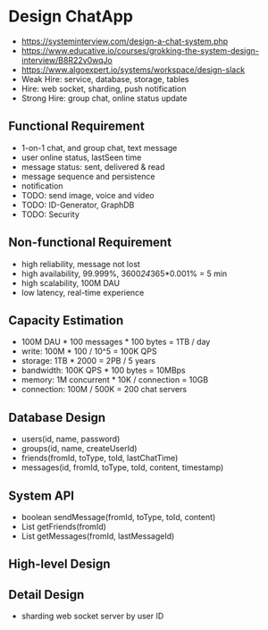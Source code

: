 # Design ChatApp
- https://systeminterview.com/design-a-chat-system.php
- https://www.educative.io/courses/grokking-the-system-design-interview/B8R22v0wqJo
- https://www.algoexpert.io/systems/workspace/design-slack
- Weak Hire: service, database, storage, tables
- Hire: web socket, sharding, push notification
- Strong Hire: group chat, online status update

## Functional Requirement
- 1-on-1 chat, and group chat, text message
- user online status, lastSeen time
- message status: sent, delivered & read
- message sequence and persistence
- notification
- TODO: send image, voice and video
- TODO: ID-Generator, GraphDB
- TODO: Security

## Non-functional Requirement
- high reliability, message not lost
- high availability, 99.999%, 3600*24*365*0.001% = 5 min
- high scalability, 100M DAU
- low latency, real-time experience

## Capacity Estimation
- 100M DAU * 100 messages * 100 bytes = 1TB / day
- write: 100M * 100 / 10^5 = 100K QPS
- storage: 1TB * 2000 = 2PB / 5 years
- bandwidth: 100K QPS * 100 bytes = 10MBps
- memory: 1M concurrent * 10K / connection = 10GB
- connection: 100M / 500K = 200 chat servers

## Database Design
- users(id, name, password)
- groups(id, name, createUserId)
- friends(fromId, toType, toId, lastChatTime)
- messages(id, fromId, toType, toId, content, timestamp)

## System API
- boolean sendMessage(fromId, toType, toId, content)
- List<Entity> getFriends(fromId)
- List<Message> getMessages(fromId, lastMessageId)

## High-level Design

## Detail Design
- sharding web socket server by user ID
  
  
